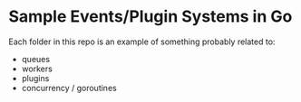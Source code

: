 # Sample Events/Plugin Systems in Go

Each folder in this repo is an example of something probably related to:

  - queues
  - workers
  - plugins
  - concurrency / goroutines
